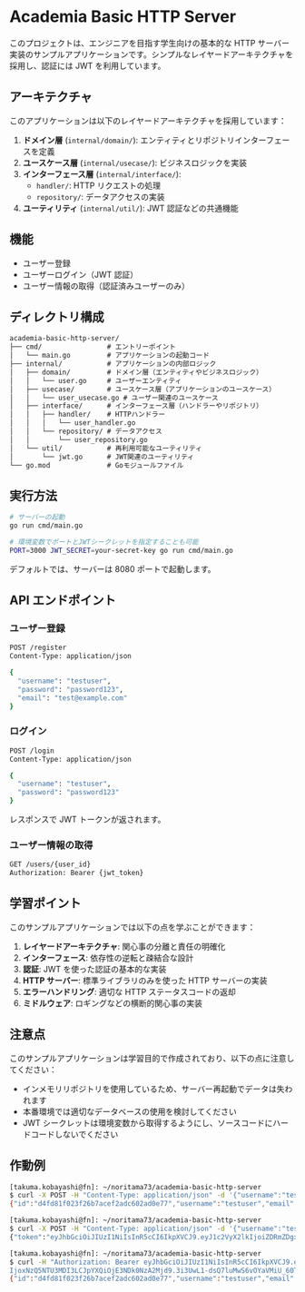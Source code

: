 # Academia Basic HTTP Server

このプロジェクトは、エンジニアを目指す学生向けの基本的な HTTP サーバー実装のサンプルアプリケーションです。シンプルなレイヤードアーキテクチャを採用し、認証には JWT を利用しています。

## アーキテクチャ

このアプリケーションは以下のレイヤードアーキテクチャを採用しています：

1. **ドメイン層** (`internal/domain/`): エンティティとリポジトリインターフェースを定義
2. **ユースケース層** (`internal/usecase/`): ビジネスロジックを実装
3. **インターフェース層** (`internal/interface/`):
   - `handler/`: HTTP リクエストの処理
   - `repository/`: データアクセスの実装
4. **ユーティリティ** (`internal/util/`): JWT 認証などの共通機能

## 機能

- ユーザー登録
- ユーザーログイン（JWT 認証）
- ユーザー情報の取得（認証済みユーザーのみ）

## ディレクトリ構成

```txt
academia-basic-http-server/
├── cmd/                # エントリーポイント
│   └── main.go         # アプリケーションの起動コード
├── internal/           # アプリケーションの内部ロジック
│   ├── domain/         # ドメイン層（エンティティやビジネスロジック）
│   │   └── user.go     # ユーザーエンティティ
│   ├── usecase/        # ユースケース層（アプリケーションのユースケース）
│   │   └── user_usecase.go # ユーザー関連のユースケース
│   ├── interface/      # インターフェース層（ハンドラーやリポジトリ）
│   │   ├── handler/    # HTTPハンドラー
│   │   │   └── user_handler.go
│   │   └── repository/ # データアクセス
│   │       └── user_repository.go
│   └── util/           # 再利用可能なユーティリティ
│       └── jwt.go      # JWT関連のユーティリティ
└── go.mod              # Goモジュールファイル
```

## 実行方法

```bash
# サーバーの起動
go run cmd/main.go

# 環境変数でポートとJWTシークレットを指定することも可能
PORT=3000 JWT_SECRET=your-secret-key go run cmd/main.go
```

デフォルトでは、サーバーは 8080 ポートで起動します。

## API エンドポイント

### ユーザー登録

```bash
POST /register
Content-Type: application/json

{
  "username": "testuser",
  "password": "password123",
  "email": "test@example.com"
}
```

### ログイン

```bash
POST /login
Content-Type: application/json

{
  "username": "testuser",
  "password": "password123"
}
```

レスポンスで JWT トークンが返されます。

### ユーザー情報の取得

```bash
GET /users/{user_id}
Authorization: Bearer {jwt_token}
```

## 学習ポイント

このサンプルアプリケーションでは以下の点を学ぶことができます：

1. **レイヤードアーキテクチャ**: 関心事の分離と責任の明確化
2. **インターフェース**: 依存性の逆転と疎結合な設計
3. **認証**: JWT を使った認証の基本的な実装
4. **HTTP サーバー**: 標準ライブラリのみを使った HTTP サーバーの実装
5. **エラーハンドリング**: 適切な HTTP ステータスコードの返却
6. **ミドルウェア**: ロギングなどの横断的関心事の実装

## 注意点

このサンプルアプリケーションは学習目的で作成されており、以下の点に注意してください：

- インメモリリポジトリを使用しているため、サーバー再起動でデータは失われます
- 本番環境では適切なデータベースの使用を検討してください
- JWT シークレットは環境変数から取得するようにし、ソースコードにハードコードしないでください

## 作動例

```bash
[takuma.kobayashi@fn]: ~/noritama73/academia-basic-http-server
$ curl -X POST -H "Content-Type: application/json" -d '{"username":"testuser","password":"password123","email":"test@example.com"}' http://localhost:8080/register
{"id":"d4fd81f023f26b7acef2adc602ad0e77","username":"testuser","email":"test@example.com","created_at":"2025-06-09T21:03:30.870816+09:00"}

[takuma.kobayashi@fn]: ~/noritama73/academia-basic-http-server
$ curl -X POST -H "Content-Type: application/json" -d '{"username":"testuser","password":"password123"}' http://localhost:8080/login
{"token":"eyJhbGciOiJIUzI1NiIsInR5cCI6IkpXVCJ9.eyJ1c2VyX2lkIjoiZDRmZDgxZjAyM2YyNmI3YWNlZjJhZGM2MDJhZDBlNzciLCJ1c2VybmFtZSI6InRlc3R1c2VyIiwiZXhwIjoxNzQ5NTU3MDI3LCJpYXQiOjE3NDk0NzA2Mjd9.3i3UwL1-dsQ7luMwS6vOYaVMiU_60TMbg6II7Sb0umA"}

[takuma.kobayashi@fn]: ~/noritama73/academia-basic-http-server
$ curl -H "Authorization: Bearer eyJhbGciOiJIUzI1NiIsInR5cCI6IkpXVCJ9.eyJ1c2VyX2lkIjoiZDRmZDgxZjAyM2YyNmI3YWNlZjJhZGM2MDJhZDBlNzciLCJ1c2VybmFtZSI6InRlc3R1c2VyIiwiZXhw
IjoxNzQ5NTU3MDI3LCJpYXQiOjE3NDk0NzA2Mjd9.3i3UwL1-dsQ7luMwS6vOYaVMiU_60TMbg6II7Sb0umA" http://localhost:8080/users
{"id":"d4fd81f023f26b7acef2adc602ad0e77","username":"testuser","email":"test@example.com","created_at":"2025-06-09T21:03:30.870816+09:00","updated_at":"2025-06-09T21:03:30.870816+09:00"}
```
